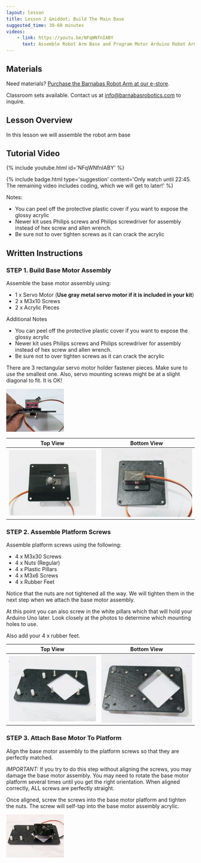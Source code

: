 ```yaml
---
layout: lesson
title: Lesson 2 &middot; Build The Main Base
suggested_time: 30-60 minutes
videos:
    - link: https://youtu.be/NFqWNfnIABY
      text: Assemble Robot Arm Base and Program Motor Arduino Robot Arm
---
```




## Materials

Need materials?  [Purchase the Barnabas Robot Arm at our e-store](https://shop.barnabasrobotics.com/collections/classroom-robotics-kits/products/barnabas-arduino-compatible-robot-arm-kit-with-joystick-control-ages-11).  

Classroom sets available.  Contact us at info@barnabasrobotics.com to inquire. 

## Lesson Overview

In this lesson we will assemble the robot arm base

## Tutorial Video

{% include youtube.html id='NFqWNfnIABY' %}

{% include badge.html type='suggestion' content='Only watch until 22:45.  The remaining video includes coding, which we will get to later!' %}

Notes:

- You can peel off the protective plastic cover if you want to expose the glossy acrylic
- Newer kit uses Philips screws and Philips screwdriver for assembly instead of hex screw and allen wrench.
- Be sure not to over tighten screws as it can crack the acrylic

## Written Instructions

### STEP 1. Build Base Motor Assembly



Assemble the base motor assembly using:

- 1 x Servo Motor (**Use gray metal servo motor if it is included in your kit**)
- 2 x M3x10 Screws
- 2 x Acrylic Pieces

Additional Notes

- You can peel off the protective plastic cover if you want to expose the glossy acrylic
- Newer kit uses Philips screws and Philips screwdriver for assembly instead of hex screw and allen wrench.
- Be sure not to over tighten screws as it can crack the acrylic

There are 3 rectangular servo motor holder fastener pieces.  Make sure to use the smallest one.  Also, servo mounting screws might be at a slight diagonal to fit.  It is OK!

<img src="arm (5).jpg" style="zoom:15%;" class="image center" />

|                           Top View                           |                         Bottom View                          |
| :----------------------------------------------------------: | :----------------------------------------------------------: |
| <img src="arm (3).jpg" style="zoom:75%;" class="image center" /> | <img src="arm (4).jpg" style="zoom:75%;" class="image center" /> |

### STEP 2. Assemble Platform Screws

Assemble platform screws using the following:

- 4 x M3x30 Screws
- 4 x Nuts (Regular)
- 4 x Plastic Pillars
- 4 x M3x6 Screws
- 4 x Rubber Feet

Notice that the nuts are not tightened all the way.  We will tighten them in the next step when we attach the base motor assembly.

At this point you can also screw in the white pillars which that will hold your Arduino Uno later.  Look closely at the photos to determine which mounting holes to use.

Also add your 4 x rubber feet.

|                           Top View                           |                         Bottom View                          |
| :----------------------------------------------------------: | :----------------------------------------------------------: |
| <img src="arm (1).jpg" style="zoom:75%;" class="image center" /> | <img src="arm (2).jpg" style="zoom:75%;" class="image center" /> |

### STEP 3. Attach Base Motor To Platform

Align the base motor assembly to the platform screws so that they are perfectly matched.  

*IMPORTANT:* If you try to do this step without aligning the screws, you may damage the base motor assembly.  You may need to rotate the base motor platform several times until you get the right orientation.  When aligned correctly, ALL screws are perfectly straight.

Once aligned, screw the screws into the base motor platform and tighten the nuts.  The screw will self-tap into the base motor assembly acrylic.  

<img src="arm (6).jpg" style="zoom:15%;" class="image center" />
